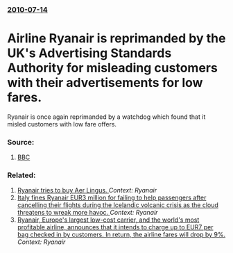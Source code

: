 ### [2010-07-14](/news/2010/07/14/index.md)

# Airline Ryanair is reprimanded by the UK's Advertising Standards Authority for misleading customers with their advertisements for low fares. 

Ryanair is once again reprimanded by a watchdog which found that it misled customers with low fare offers.


### Source:

1. [BBC](http://www.bbc.co.uk/news/10626652)

### Related:

1. [Ryanair tries to buy Aer Lingus. ](/news/2012/06/19/ryanair-tries-to-buy-aer-lingus.md) _Context: Ryanair_
2. [Italy fines Ryanair EUR3 million for failing to help passengers after cancelling their flights during the Icelandic volcanic crisis as the cloud threatens to wreak more havoc. ](/news/2010/05/15/italy-fines-ryanair-a-3-million-for-failing-to-help-passengers-after-cancelling-their-flights-during-the-icelandic-volcanic-crisis-as-the-c.md) _Context: Ryanair_
3. [ Ryanair, Europe's largest low-cost carrier, and the world's most profitable airline, announces that it intends to charge up to EUR7 per bag checked in by customers. In return, the airline fares will drop by 9%. ](/news/2006/01/25/ryanair-europe-s-largest-low-cost-carrier-and-the-world-s-most-profitable-airline-announces-that-it-intends-to-charge-up-to-a-7-per-bag.md) _Context: Ryanair_
